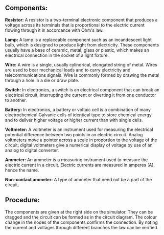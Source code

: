 

<h2>Components:</h2>

<p><strong>Resistor:</strong> A resistor is a two-terminal electronic component that produces a voltage across its terminals that is proportional to the electric current flowing through it in accordance with Ohm's law.</p>

<p><strong>Lamp:</strong> A lamp is a replaceable component such as an incandescent light bulb, which is designed to produce light from electricity. These components usually have a base of ceramic, metal, glass or plastic, which makes an electrical connection in the socket of a light fixture.</p>

<p><strong>Wire:</strong> A wire is a single, usually cylindrical, elongated string of metal. Wires are used to bear mechanical loads and to carry electricity and telecommunications signals. Wire is commonly formed by drawing the metal through a hole in a die or draw plate.</p>

<p><strong>Switch:</strong> In electronics, a switch is an electrical component that can break an electrical circuit, interrupting the current or diverting it from one conductor to another.</p>

<p><strong>Battery:</strong> In electronics, a battery or voltaic cell is a combination of many electrochemical Galvanic cells of identical type to store chemical energy and to deliver higher voltage or higher current than with single cells.</p>

<p><strong>Voltmeter:</strong> A voltmeter is an instrument used for measuring the electrical potential difference between two points in an electric circuit. Analog voltmeters move a pointer across a scale in proportion to the voltage of the circuit; digital voltmeters give a numerical display of voltage by use of an analog to digital converter.</p>

<p><strong>Ammeter:</strong> An ammeter is a measuring instrument used to measure the electric current in a circuit. Electric currents are measured in amperes (A), hence the name.</p>

<p><strong>Non-contact ammeter:</strong> A type of ammeter that need not be a part of the circuit.</p>

<h2>Procedure:</h2>

<p>
  The components are given at the right side on the simulator. They can be dragged and the circuit can be formed as in the circuit diagram. The colour change in the nodes of the components confirms the connection. By noting the current and voltages through different branches the law can be verified.
</p>
